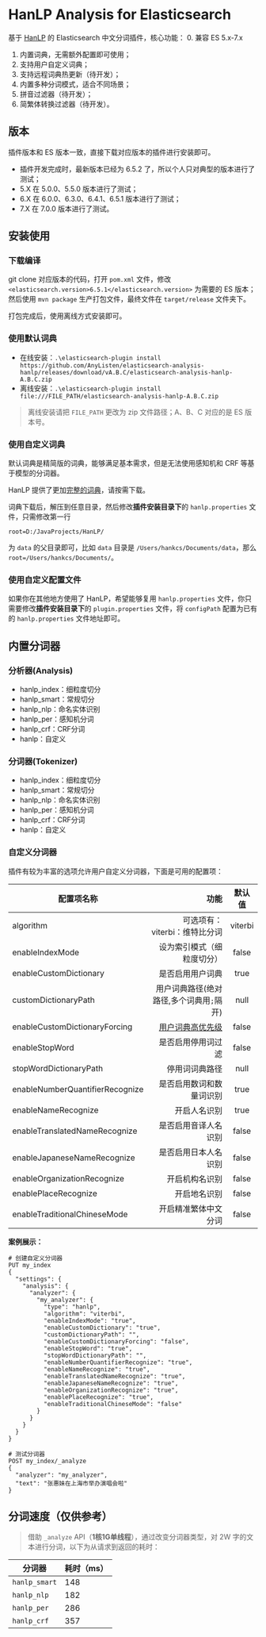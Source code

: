 HanLP Analysis for Elasticsearch
=====

基于 [HanLP](https://github.com/hankcs/HanLP) 的 Elasticsearch 中文分词插件，核心功能：
0. 兼容 ES 5.x-7.x
1. 内置词典，无需额外配置即可使用；
2. 支持用户自定义词典；
3. 支持远程词典热更新（待开发）；
4. 内置多种分词模式，适合不同场景；
5. 拼音过滤器（待开发）；
6. 简繁体转换过滤器（待开发）。

## 版本
插件版本和 ES 版本一致，直接下载对应版本的插件进行安装即可。

- 插件开发完成时，最新版本已经为 6.5.2 了，所以个人只对典型的版本进行了测试；
- 5.X 在 5.0.0、5.5.0 版本进行了测试；
- 6.X 在 6.0.0、6.3.0、6.4.1、6.5.1 版本进行了测试；
- 7.X 在 7.0.0 版本进行了测试。

## 安装使用
### 下载编译
git clone 对应版本的代码，打开 `pom.xml` 文件，修改 `<elasticsearch.version>6.5.1</elasticsearch.version>` 为需要的 ES 版本；然后使用 `mvn package` 生产打包文件，最终文件在 `target/release` 文件夹下。

打包完成后，使用离线方式安装即可。

### 使用默认词典
- 在线安装：`.\elasticsearch-plugin install https://github.com/AnyListen/elasticsearch-analysis-hanlp/releases/download/vA.B.C/elasticsearch-analysis-hanlp-A.B.C.zip`
- 离线安装：`.\elasticsearch-plugin install file:///FILE_PATH/elasticsearch-analysis-hanlp-A.B.C.zip`

> 离线安装请把 `FILE_PATH` 更改为 zip 文件路径；A、B、C 对应的是 ES 版本号。

### 使用自定义词典
默认词典是精简版的词典，能够满足基本需求，但是无法使用感知机和 CRF 等基于模型的分词器。

HanLP 提供了更加[完整的词典](http://nlp.hankcs.com/download.php?file=data)，请按需下载。

词典下载后，解压到任意目录，然后修改**插件安装目录下**的 `hanlp.properties` 文件，只需修改第一行
```
root=D:/JavaProjects/HanLP/
```
为 `data` 的父目录即可，比如 `data` 目录是 `/Users/hankcs/Documents/data`，那么 `root=/Users/hankcs/Documents/`。

### 使用自定义配置文件
如果你在其他地方使用了 HanLP，希望能够复用 `hanlp.properties` 文件，你只需要修改**插件安装目录下**的 `plugin.properties` 文件，将 `configPath` 配置为已有的 `hanlp.properties` 文件地址即可。

## 内置分词器
### 分析器(Analysis)
- hanlp_index：细粒度切分
- hanlp_smart：常规切分
- hanlp_nlp：命名实体识别
- hanlp_per：感知机分词
- hanlp_crf：CRF分词
- hanlp：自定义

### 分词器(Tokenizer)
- hanlp_index：细粒度切分
- hanlp_smart：常规切分
- hanlp_nlp：命名实体识别
- hanlp_per：感知机分词
- hanlp_crf：CRF分词
- hanlp：自定义

### 自定义分词器
插件有较为丰富的选项允许用户自定义分词器，下面是可用的配置项：

| 配置项名称       | 功能   |  默认值  |
| --------   | -----:  | :----:  |
| algorithm   | 可选项有：<br/> viterbi：维特比分词 <br/> |   viterbi     |
| enableIndexMode    | 设为索引模式（细粒度切分） |   false     |
| enableCustomDictionary    | 是否启用用户词典 |   true     |
| customDictionaryPath    | 用户词典路径(绝对路径,多个词典用`;`隔开) |   null     |
| enableCustomDictionaryForcing    | [用户词典高优先级](https://github.com/hankcs/HanLP/wiki/FAQ#%E4%B8%BA%E4%BB%80%E4%B9%88%E4%BF%AE%E6%94%B9%E4%BA%86%E8%AF%8D%E5%85%B8%E8%BF%98%E6%98%AF%E6%B2%A1%E6%9C%89%E6%95%88%E6%9E%9C) |   false     |
| enableStopWord    | 是否启用停用词过滤 |   false     |
| stopWordDictionaryPath    | 停用词词典路径 |   null     |
| enableNumberQuantifierRecognize    | 是否启用数词和数量词识别 |   true     |
| enableNameRecognize    | 开启人名识别 |   true     |
| enableTranslatedNameRecognize    | 是否启用音译人名识别 |   false     |
| enableJapaneseNameRecognize    | 是否启用日本人名识别 |   false     |
| enableOrganizationRecognize    | 开启机构名识别 |   false     |
| enablePlaceRecognize    | 开启地名识别 |   false     |
| enableTraditionalChineseMode    | 开启精准繁体中文分词 |   false     |

**案例展示：**
```
# 创建自定义分词器
PUT my_index
{
  "settings": {
    "analysis": {
      "analyzer": {
        "my_analyzer": {
          "type": "hanlp",
          "algorithm": "viterbi",
          "enableIndexMode": "true",
          "enableCustomDictionary": "true",
          "customDictionaryPath": "",
          "enableCustomDictionaryForcing": "false",
          "enableStopWord": "true",
          "stopWordDictionaryPath": "",
          "enableNumberQuantifierRecognize": "true",
          "enableNameRecognize": "true",
          "enableTranslatedNameRecognize": "true",
          "enableJapaneseNameRecognize": "true",
          "enableOrganizationRecognize": "true",
          "enablePlaceRecognize": "true",
          "enableTraditionalChineseMode": "false"
        }
      }
    }
  }
}

# 测试分词器
POST my_index/_analyze
{
  "analyzer": "my_analyzer",
  "text": "张惠妹在上海市举办演唱会啦"
}
```

## 分词速度（仅供参考）
> 借助 `_analyze` API（**1核1G单线程**），通过改变分词器类型，对 2W 字的文本进行分词，以下为从请求到返回的耗时：

分词器 | 耗时（ms）
--- | ---
`hanlp_smart` | 148
`hanlp_nlp`  | 182
`hanlp_per`  | 286
`hanlp_crf` | 357
